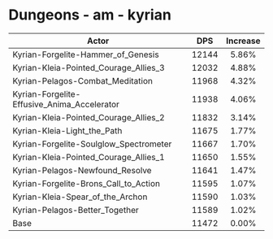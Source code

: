 # Dungeons - am - kyrian
| Actor | DPS | Increase |
|---|:---:|:---:|
|Kyrian-Forgelite-Hammer_of_Genesis|12144|5.86%|
|Kyrian-Kleia-Pointed_Courage_Allies_3|12032|4.88%|
|Kyrian-Pelagos-Combat_Meditation|11968|4.32%|
|Kyrian-Forgelite-Effusive_Anima_Accelerator|11938|4.06%|
|Kyrian-Kleia-Pointed_Courage_Allies_2|11832|3.14%|
|Kyrian-Kleia-Light_the_Path|11675|1.77%|
|Kyrian-Forgelite-Soulglow_Spectrometer|11667|1.70%|
|Kyrian-Kleia-Pointed_Courage_Allies_1|11650|1.55%|
|Kyrian-Pelagos-Newfound_Resolve|11641|1.47%|
|Kyrian-Forgelite-Brons_Call_to_Action|11595|1.07%|
|Kyrian-Kleia-Spear_of_the_Archon|11590|1.03%|
|Kyrian-Pelagos-Better_Together|11589|1.02%|
|Base|11472|0.00%|
